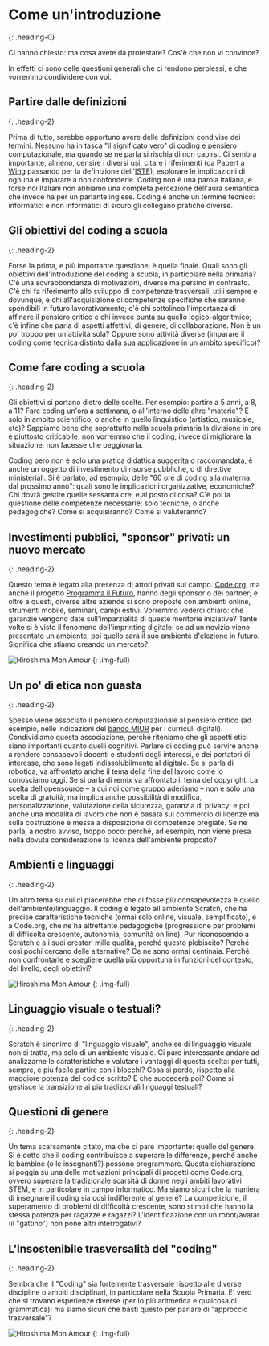 # Come un'introduzione
{: .heading-0}

Ci hanno chiesto: ma cosa avete da protestare? Cos'è che non vi convince? 

In effetti ci sono delle questioni generali che ci rendono perplessi, e che vorremmo condividere con voi.


## Partire dalle definizioni
{: .heading-2}

Prima di tutto, sarebbe opportuno avere delle definizioni condivise dei termini. Nessuno ha in tasca "il significato vero" di coding e pensiero computazionale, ma quando se ne parla si rischia di non capirsi. Ci sembra importante, almeno, censire i diversi usi, citare i riferimenti (da Papert a [Wing](https://www.cs.cmu.edu/~15110-s13/Wing06-ct.pdf) passando per la definizione dell'[ISTE](http://www.iste.org/docs/ct-documents/computational-thinking-operational-definition-flyer.pdf)), esplorare le implicazioni di ognuna e imparare a non confonderle. Coding non è una parola italiana, e forse noi Italiani non abbiamo una completa percezione dell'aura semantica che invece ha per un parlante inglese. Coding è anche un termine tecnico: informatici e non informatici di sicuro gli collegano pratiche diverse.

## Gli obiettivi del coding a scuola
{: .heading-2}

Forse la prima, e più importante questione, è quella finale. Quali sono gli obiettivi dell'introduzione del coding a scuola, in particolare nella primaria? C'è una sovrabbondanza di motivazioni, diverse ma persino in contrasto. C'è chi fa riferimento allo sviluppo di competenze trasversali, utili sempre e dovunque, e chi all'acquisizione di competenze specifiche che saranno spendibili in futuro lavorativamente; c'è chi sottolinea l'importanza di affinare il pensiero critico e chi invece punta su quello logico-algoritmico; c'è infine che parla di aspetti affettivi, di genere, di collaborazione. Non è un po' troppo per un'attività sola? Oppure sono attività diverse (imparare il coding come tecnica distinto dalla sua applicazione in un ambito specifico)?

## Come fare coding a scuola
{: .heading-2}

Gli obiettivi si portano dietro delle scelte. Per esempio: partire a 5 anni, a 8, a 11? Fare coding un'ora a settimana, o all'interno delle altre "materie"? E solo in ambito scientifico, o anche in quello linguistico (artistico, musicale, etc)? Sappiamo bene che soprattutto nella scuola primaria la divisione in ore è piuttosto criticabile; non vorremmo che il coding, invece di migliorare la situazione, non facesse che peggiorarla.

Coding però non è solo una pratica didattica suggerita o raccomandata, è anche un oggetto di investimento di risorse pubbliche, o di direttive ministeriali. Si è parlato, ad esempio, delle "60 ore di coding alla materna dal prossimo anno": quali sono le implicazioni organizzative, economiche? Chi dovrà gestire quelle sessanta ore, e al posto di cosa? C'è poi la questione delle competenze necessarie: solo tecniche, o anche pedagogiche? Come si acquisiranno? Come si valuteranno?

## Investimenti pubblici, "sponsor" privati: un nuovo mercato
{: .heading-2}

Questo tema è legato alla presenza di attori privati sul campo. [Code.org](http://code.org/), ma anche il progetto [Programma il Futuro](http://programmailfuturo.it/), hanno degli sponsor o dei partner; e oltre a questi, diverse altre aziende si sono proposte con ambienti online, strumenti mobile, seminari, campi estivi. Vorremmo vederci chiaro: che garanzie vengono date sull'imparzialità di queste meritorie iniziative? Tante volte si è visto il fenomeno dell'imprinting digitale: se ad un novizio viene presentato un ambiente, poi quello sarà il suo ambiente d'elezione in futuro. Significa che stiamo creando un mercato?

![Hiroshima Mon Amour](/images/film-3.jpg "Hiroshima Mon Amour")
{: .img-full}

## Un po' di etica non guasta 
{: .heading-2}

Spesso viene associato il pensiero computazionale al pensiero critico (ad esempio, nelle indicazioni del [bando MIUR](http://www.istruzione.it/scuola_digitale/curricoli_digitali.shtml) per i curriculi digitali). Condividiamo questa associazione, perché riteniamo che gli aspetti etici siano importanti quanto quelli cognitivi. Parlare di coding può servire anche a rendere consapevoli docenti e studenti degli interessi, e dei portatori di interesse, che sono legati indissolubilmente al digitale. Se si parla di robotica, va affrontato anche il tema della fine del lavoro come lo conosciamo oggi. Se si parla di remix va affrontato il tema del copyright. La scelta dell'opensource – a cui noi come gruppo aderiamo – non è solo una scelta di gratuità, ma implica anche possibilità di modifica, personalizzazione, valutazione della sicurezza, garanzia di privacy; e poi anche una modalità di lavoro che non è basata sul commercio di licenze ma sulla costruzione e messa a disposizione di competenze pregiate. Se ne parla, a nostro avviso, troppo poco: perché, ad esempio, non viene presa nella dovuta considerazione la licenza dell'ambiente proposto?

## Ambienti e linguaggi
{: .heading-2}

Un altro tema su cui ci piacerebbe che ci fosse più consapevolezza è quello dell'ambiente/linguaggio. Il coding è legato all'ambiente Scratch, che ha precise caratteristiche tecniche (ormai solo online, visuale, semplificato), e a Code.org, che ne ha altrettante pedagogiche (progressione per problemi di difficoltà crescente, autonomia, comunità on line). Pur riconoscendo a Scratch e a i suoi creatori mille qualità, perché questo plebiscito? Perché così pochi cercano delle alternative? Ce ne sono ormai centinaia. Perché non confrontarle e scegliere quella più opportuna in funzioni del contesto, del livello, degli obiettivi?

![Hiroshima Mon Amour](/images/film-4.jpg "Hiroshima Mon Amour")
{: .img-full}

## Linguaggio visuale o testuali?
{: .heading-2}

Scratch è sinonimo di "linguaggio visuale", anche se di linguaggio visuale non si tratta, ma solo di un ambiente visuale. Ci pare interessante andare ad analizzarne le caratteristiche e valutare i vantaggi di questa scelta: per tutti, sempre, è più facile partire con i blocchi? Cosa si perde, rispetto alla maggiore potenza del codice scritto? E che succederà poi? Come si gestisce la transizione ai più tradizionali linguaggi testuali?

## Questioni di genere
{: .heading-2}

Un tema scarsamente citato, ma che ci pare importante: quello del genere. Si è detto che il coding contribuisce a superare le differenze, perché anche le bambine (o le insegnanti?) possono programmare. Questa dichiarazione si poggia su una delle motivazioni principali di progetti come Code.org, ovvero superare la tradizionale scarsità di donne negli ambiti lavorativi STEM, e in particolare in campo informatico. Ma siamo sicuri che la maniera di insegnare il coding sia così indifferente al genere? La competizione, il superamento di problemi di difficoltà crescente, sono stimoli che hanno la stessa potenza per ragazze e ragazzi? L'identificazione con un robot/avatar (il "gattino") non pone altri interrogativi?

## L'insostenibile trasversalità del "coding"
{: .heading-2}

Sembra che il "Coding" sia fortemente trasversale rispetto alle diverse discipline o ambiti disciplinari, in particolare nella Scuola Primaria.
E' vero che si trovano esperienze diverse (per lo più aritmetica e qualcosa di grammatica): ma siamo sicuri che basti questo per parlare di "approccio trasversale"?



![Hiroshima Mon Amour](/images/film-11.jpg "Hiroshima Mon Amour")
{: .img-full}
